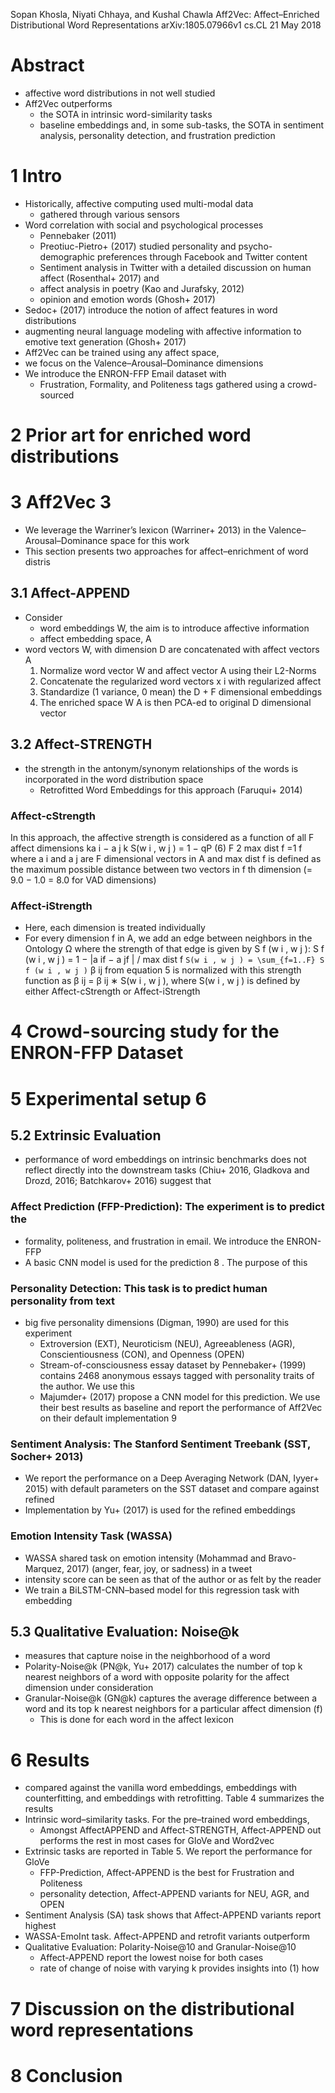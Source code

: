 Sopan Khosla, Niyati Chhaya, and Kushal Chawla
Aff2Vec: Affect–Enriched Distributional Word Representations
arXiv:1805.07966v1 cs.CL 21 May 2018

# Abstract

* affective word distributions in not well studied
* Aff2Vec outperforms
  * the SOTA in intrinsic word-similarity tasks
  * baseline embeddings and, in some sub-tasks, the SOTA
    in sentiment analysis, personality detection, and frustration prediction

# 1 Intro

* Historically, affective computing used multi-modal data
  * gathered through various sensors
* Word correlation with social and psychological processes
  * Pennebaker (2011)
  * Preotiuc-Pietro+ (2017) studied personality and psycho-demographic
    preferences through Facebook and Twitter content
  * Sentiment analysis in Twitter with a detailed discussion on human affect
    (Rosenthal+ 2017) and
  * affect analysis in poetry (Kao and Jurafsky, 2012)
  * opinion and emotion words (Ghosh+ 2017)
* Sedoc+ (2017) introduce the notion of affect features in word distributions
* augmenting neural language modeling with affective information to
  emotive text generation (Ghosh+ 2017)
* Aff2Vec can be trained using any affect space,
* we focus on the Valence–Arousal–Dominance dimensions
* We introduce the ENRON-FFP Email dataset with
  * Frustration, Formality, and Politeness tags gathered using a crowd-sourced

# 2 Prior art for enriched word distributions

# 3 Aff2Vec 3

* We leverage the Warriner’s lexicon (Warriner+ 2013) in the
  Valence–Arousal–Dominance space for this work
* This section presents two approaches for affect–enrichment of word distris

## 3.1 Affect-APPEND

* Consider
  * word embeddings W, the aim is to introduce affective information
  * affect embedding space, A
* word vectors W, with dimension D are concatenated with affect vectors A
  1. Normalize word vector W and affect vector A using their L2-Norms
  2. Concatenate the regularized word vectors x i with regularized affect
  3. Standardize (1 variance, 0 mean) the D + F dimensional embeddings
  4. The enriched space W A is then PCA-ed to original D dimensional vector

## 3.2 Affect-STRENGTH

* the strength in the antonym/synonym relationships of the words is
  incorporated in the word distribution space
  * Retrofitted Word Embeddings for this approach (Faruqui+ 2014)

### Affect-cStrength

In this approach, the affective strength is considered as a function of all F
affect dimensions ka i − a j k S(w i , w j ) = 1 − qP (6) F 2 max dist f =1 f
where
  a i and a j are F dimensional vectors in A and
  max dist f is defined as the maximum possible distance between two vectors in
  f th dimension (= 9.0 − 1.0 = 8.0 for VAD dimensions)

### Affect-iStrength

* Here, each dimension is treated individually
* For every dimension f in A, we add an edge between neighbors in the Ontology Ω
  where the strength of that edge is given by S f (w i , w j ):
  S f (w i , w j ) = 1 − |a if − a jf | / max dist f
  `S(w i , w j ) = \sum_{f=1..F} S f (w i , w j )`
  β ij from equation 5 is normalized with this strength function as
  β ij = β ij ∗ S(w i , w j ),
  where S(w i , w j ) is defined by either Affect-cStrength or Affect-iStrength

# 4 Crowd-sourcing study for the ENRON-FFP Dataset

# 5 Experimental setup 6

## 5.2 Extrinsic Evaluation

* performance of word embeddings on intrinsic benchmarks does not reflect
  directly into the downstream tasks
  (Chiu+ 2016, Gladkova and Drozd, 2016; Batchkarov+ 2016) suggest that

### Affect Prediction (FFP-Prediction): The experiment is to predict the

* formality, politeness, and frustration in email. We introduce the ENRON-FFP
* A basic CNN model is used for the prediction 8 . The purpose of this

### Personality Detection: This task is to predict human personality from text

* big five personality dimensions (Digman, 1990) are used for this experiment
  * Extroversion (EXT), Neuroticism (NEU), Agreeableness (AGR),
    Conscientiousness (CON), and Openness (OPEN)
  * Stream-of-consciousness essay dataset by Pennebaker+ (1999) contains 2468
    anonymous essays tagged with personality traits of the author. We use this
  * Majumder+ (2017) propose a CNN model for this prediction. We use their best
    results as baseline and report the performance of Aff2Vec on their default
    implementation 9

### Sentiment Analysis: The Stanford Sentiment Treebank (SST, Socher+ 2013)

* We report the performance on a Deep Averaging Network (DAN, Iyyer+ 2015)
  with default parameters on the SST dataset and compare against refined
* Implementation by Yu+ (2017) is used for the refined embeddings

### Emotion Intensity Task (WASSA)

* WASSA shared task on emotion intensity (Mohammad and Bravo-Marquez, 2017)
  (anger, fear, joy, or sadness) in a tweet
* intensity score can be seen as that of the author or as felt by the reader
* We train a BiLSTM-CNN–based model for this regression task with embedding

## 5.3 Qualitative Evaluation: Noise@k

* measures that capture noise in the neighborhood of a word
* Polarity-Noise@k (PN@k, Yu+ 2017) calculates the number of top k nearest
  neighbors of a word with opposite polarity for the affect dimension under
  consideration
* Granular-Noise@k (GN@k) captures the average difference between a word and
  its top k nearest neighbors for a particular affect dimension (f)
  * This is done for each word in the affect lexicon

# 6 Results

* compared against the vanilla word embeddings, embeddings with counterfitting,
  and embeddings with retrofitting. Table 4 summarizes the results
* Intrinsic word–similarity tasks. For the pre–trained word embeddings,
  * Amongst AffectAPPEND and Affect-STRENGTH, Affect-APPEND out performs the
    rest in most cases for GloVe and Word2vec
* Extrinsic tasks are reported in Table 5. We report the performance for GloVe
  * FFP-Prediction, Affect-APPEND is the best for Frustration and Politeness
  * personality detection, Affect-APPEND variants for NEU, AGR, and OPEN
* Sentiment Analysis (SA) task shows that Affect-APPEND variants report highest
* WASSA-EmoInt task.  Affect-APPEND and retrofit variants outperform
* Qualitative Evaluation: Polarity-Noise@10 and Granular-Noise@10
  * Affect-APPEND report the lowest noise for both cases
  * rate of change of noise with varying k provides insights into (1) how

# 7 Discussion on the distributional word representations

# 8 Conclusion
